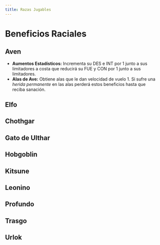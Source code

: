 ```yaml
---
title: Razas Jugables
---
```


# Beneficios Raciales

## Aven

- **Aumentos Estadísticos:** Incrementa su DES e INT por 1 junto a sus limitadores a costa que reducirá su FUE y CON por 1 junto a sus limitadores.
- **Alas de Ave:** Obtiene alas que le dan velocidad de vuelo 1. Si sufre una *herida permanente* en las alas perderá estos beneficios hasta que reciba sanación.

## Elfo

## Chothgar

## Gato de Ulthar

## Hobgoblin

## Kitsune

## Leonino

## Profundo

## Trasgo

## Urlok

